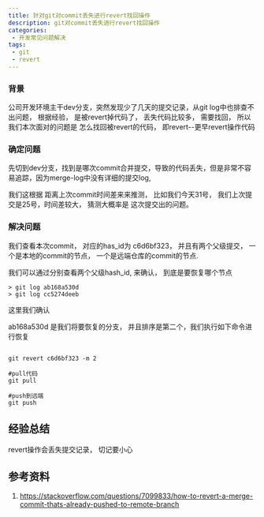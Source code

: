 ```yaml
---
title: 针对git对commit丢失进行revert找回操作
description: git对commit丢失进行revert找回操作
categories:
 - 开发常见问题解决
tags:
 - git
 - revert
---
```



### 背景

公司开发环境主干dev分支，突然发现少了几天的提交记录，从git log中也排查不出问题， 根据经验， 是被revert掉代码了， 丢失代码比较多， 需要找回， 所以我们本次面对的问题是 怎么找回被revert的代码， 即revert--更早revert操作代码


### 确定问题

先切到dev分支，找到是哪次commit合并提交，导致的代码丢失，但是非常不容易追踪，因为merge-log中没有详细的提交log, 

我们这根据 距离上次commit时间差来来推测， 比如我们今天31号， 我们上次提交是25号，时间差较大， 猜测大概率是 这次提交出的问题。


### 解决问题


我们查看本次commit， 对应的has_id为 c6d6bf323， 并且有两个父级提交， 一个是本地的commit的节点， 一个是远端仓库的commit的节点.

我们可以通过分别查看两个父级hash_id, 来确认， 到底是要恢复哪个节点

```
> git log ab168a530d
> git log cc5274deeb
```

这里我们确认 

ab168a530d 是我们将要恢复的分支， 并且排序是第二个，我们执行如下命令进行恢复

 
```

git revert c6d6bf323 -m 2

#pull代码
git pull
 
#push到远端
git push

```


## 经验总结

revert操作会丢失提交记录， 切记要小心


## 参考资料

1. https://stackoverflow.com/questions/7099833/how-to-revert-a-merge-commit-thats-already-pushed-to-remote-branch
